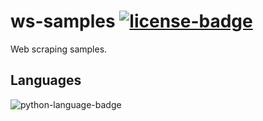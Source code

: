 # ws-samples [![license-badge]][license]
Web scraping samples.

## Languages
![python-language-badge]

[python-language-badge]: https://img.shields.io/badge/Python-3.8.2-blue?logo=python&style=plastic

[license-badge]: https://img.shields.io/badge/MIT-gray?style=plastic
[license]: /LICENSE

